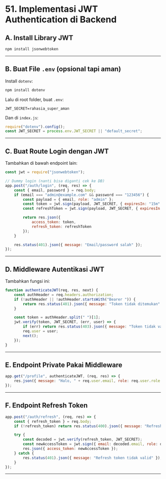 # 51. Implementasi JWT Authentication di Backend

## A. Install Library JWT

```bash
npm install jsonwebtoken
```

---

## B. Buat File `.env` (opsional tapi aman)

Install `dotenv`:

```bash
npm install dotenv
```

Lalu di root folder, buat `.env`:

```
JWT_SECRET=rahasia_super_aman
```

Dan di `index.js`:

```javascript
require("dotenv").config();
const JWT_SECRET = process.env.JWT_SECRET || "default_secret";
```

---

## C. Buat Route Login dengan JWT

Tambahkan di bawah endpoint lain:

```javascript
const jwt = require("jsonwebtoken");

// Dummy login (nanti bisa diganti cek ke DB)
app.post("/auth/login", (req, res) => {
    const { email, password } = req.body;
    if (email === "admin@example.com" && password === "123456") {
        const payload = { email, role: "admin" };
        const token = jwt.sign(payload, JWT_SECRET, { expiresIn: "15m" });
        const refreshToken = jwt.sign(payload, JWT_SECRET, { expiresIn: "1d" });

        return res.json({
            access_token: token,
            refresh_token: refreshToken
        });
    }

    res.status(401).json({ message: "Email/password salah" });
});
```

---

## D. Middleware Autentikasi JWT

Tambahkan fungsi ini:

```javascript
function authenticateJWT(req, res, next) {
    const authHeader = req.headers.authorization;
    if (!authHeader || !authHeader.startsWith("Bearer ")) {
        return res.status(401).json({ message: "Token tidak ditemukan" });
    }

    const token = authHeader.split(" ")[1];
    jwt.verify(token, JWT_SECRET, (err, user) => {
        if (err) return res.status(403).json({ message: "Token tidak valid atau expired" });
        req.user = user;
        next();
    });
}
```

---

## E. Endpoint Private Pakai Middleware

```javascript
app.get("/profile", authenticateJWT, (req, res) => {
    res.json({ message: "Halo, " + req.user.email, role: req.user.role });
});
```

---

## F. Endpoint Refresh Token

```javascript
app.post("/auth/refresh", (req, res) => {
    const { refresh_token } = req.body;
    if (!refresh_token) return res.status(400).json({ message: "Refresh token kosong" });

    try {
        const decoded = jwt.verify(refresh_token, JWT_SECRET);
        const newAccessToken = jwt.sign({ email: decoded.email, role: decoded.role }, JWT_SECRET, { expiresIn: "15m" });
        res.json({ access_token: newAccessToken });
    } catch {
        res.status(401).json({ message: "Refresh token tidak valid" });
    }
});
```

---

